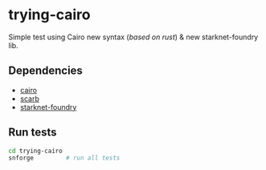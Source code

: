 # trying-cairo

Simple test using Cairo new syntax (*based on rust*) & new starknet-foundry lib.

## Dependencies

- [cairo](https://book.cairo-lang.org/ch01-01-installation.html)
- [scarb](https://docs.swmansion.com/scarb/download)
- [starknet-foundry](https://foundry-rs.github.io/starknet-foundry/getting-started/installation.html)

## Run tests

```bash
cd trying-cairo
snforge         # run all tests
```
